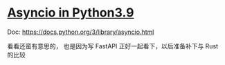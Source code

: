 # [Asyncio in Python3.9](https://github.com/bonfy/gitblog/issues/6)

Doc: https://docs.python.org/3/library/asyncio.html

看看还蛮有意思的， 也是因为写 FastAPI 正好一起看下，以后准备补下与 Rust 的比较